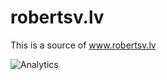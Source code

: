 robertsv.lv
===========

This is a source of www.robertsv.lv


![Analytics](https://ga-beacon.appspot.co/UA-54543878-2/robertsv/robertsv.lv)
